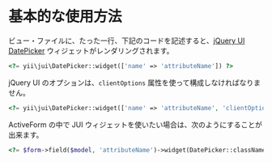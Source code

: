 基本的な使用方法
================

ビュー・ファイルに、たった一行、下記のコードを記述すると、[jQuery UI DatePicker](http://api.jqueryui.com/datepicker/) ウィジェットがレンダリングされます。

```php
<?= yii\jui\DatePicker::widget(['name' => 'attributeName']) ?>
```

jQuery UI のオプションは、`clientOptions` 属性を使って構成しなければなりません。

```php
<?= yii\jui\DatePicker::widget(['name' => 'attributeName', 'clientOptions' => ['defaultDate' => '2014-01-01']]) ?>
```

ActiveForm の中で JUI ウィジェットを使いたい場合は、次のようにすることが出来ます。

```php
<?= $form->field($model, 'attributeName')->widget(DatePicker::className(), ['clientOptions' => ['defaultDate' => '2014-01-01']]) ?>
```
